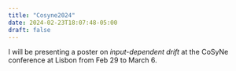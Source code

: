 ```yaml
---
title: "Cosyne2024"
date: 2024-02-23T18:07:48-05:00
draft: false
---
```


I will be presenting a poster on *input-dependent drift* at the CoSyNe conference at Lisbon from Feb 29 to March 6. 